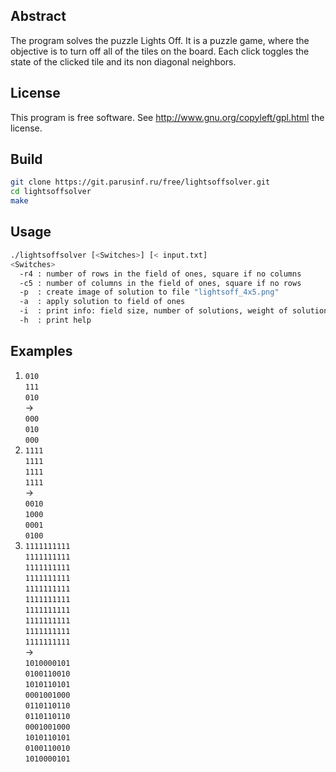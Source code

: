 ## Abstract
The program solves the puzzle Lights Off. It is a puzzle game, where the objective is to turn off all of the tiles on the board. Each click toggles the state of the clicked tile and its non diagonal neighbors.

## License
This program is free software. See http://www.gnu.org/copyleft/gpl.html the license.  

## Build
```bash
git clone https://git.parusinf.ru/free/lightsoffsolver.git  
cd lightsoffsolver  
make  
```
## Usage
```bash
./lightsoffsolver [<Switches>] [< input.txt]
<Switches>  
  -r4 : number of rows in the field of ones, square if no columns  
  -c5 : number of columns in the field of ones, square if no rows  
  -p  : create image of solution to file "lightsoff_4x5.png"  
  -a  : apply solution to field of ones  
  -i  : print info: field size, number of solutions, weight of solution, time  
  -h  : print help  
```
## Examples
1. `010`  
`111`  
`010`  
->  
`000`  
`010`  
`000`
2. `1111`  
`1111`  
`1111`  
`1111`  
 ->  
`0010`  
`1000`  
`0001`  
`0100`
3. `1111111111`  
`1111111111`  
`1111111111`  
`1111111111`  
`1111111111`  
`1111111111`  
`1111111111`  
`1111111111`  
`1111111111`  
`1111111111`  
->  
`1010000101`  
`0100110010`  
`1010110101`  
`0001001000`  
`0110110110`  
`0110110110`  
`0001001000`  
`1010110101`  
`0100110010`  
`1010000101`
